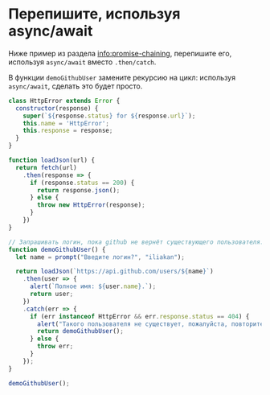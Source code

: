 
# Перепишите, используя async/await

Ниже пример из раздела <info:promise-chaining>, перепишите его, используя `async/await` вместо `.then/catch`.

В функции `demoGithubUser` замените рекурсию на цикл: используя `async/await`, сделать это будет просто.

```js run
class HttpError extends Error {
  constructor(response) {
    super(`${response.status} for ${response.url}`);
    this.name = 'HttpError';
    this.response = response;
  }
}

function loadJson(url) {
  return fetch(url)
    .then(response => {
      if (response.status == 200) {
        return response.json();
      } else {
        throw new HttpError(response);
      }
    })
}

// Запрашивать логин, пока github не вернёт существующего пользователя.
function demoGithubUser() {
  let name = prompt("Введите логин?", "iliakan");

  return loadJson(`https://api.github.com/users/${name}`)
    .then(user => {
      alert(`Полное имя: ${user.name}.`);
      return user;
    })
    .catch(err => {
      if (err instanceof HttpError && err.response.status == 404) {
        alert("Такого пользователя не существует, пожалуйста, повторите ввод.");
        return demoGithubUser();
      } else {
        throw err;
      }
    });
}

demoGithubUser();
```
